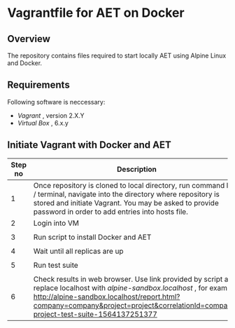 # Vagrantfile for AET on Docker

##  Overview

The repository contains files required to start locally AET using Alpine Linux and Docker.

## Requirements

Following software is neccessary:

* *Vagrant* , version 2.X.Y
* *Virtual Box* , 6.x.y

## Initiate Vagrant with Docker and AET

| Step no | Description | Command|
|---------|-------------|--------|
|1| Once repository is cloned to local directory, run command line / terminal, navigate into the directory where repository is stored and initiate Vagrant. You may be asked to provide password in order to add entries into hosts file. | `vagrant up` |
|2| Login into VM | `vagrant ssh` |
|3| Run script to install Docker and AET | `sudo /var/tmp/custom/scripts/configure_aet.sh` |
|4| Wait until all replicas are up | `sudo docker ps`|
|5| Run test suite |  `cd /var/tmp/custom/aet; ./aet.sh http://192.168.59.12:8181`|
|6| Check results in web browser. Use link provided by script and replace localhost with *alpine-sandbox.localhost* , for example: http://alpine-sandbox.localhost/report.html?company=company&project=project&correlationId=company-project-test-suite-1564137251377 |





